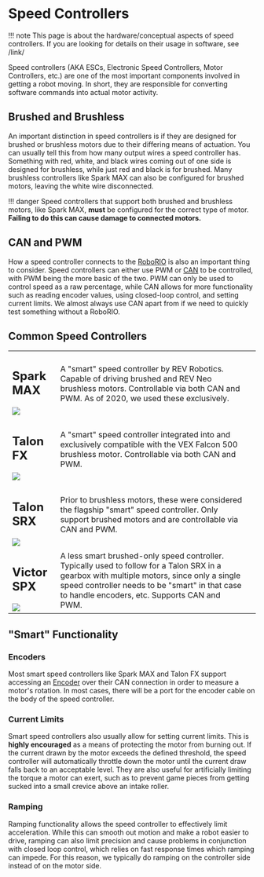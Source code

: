 # Speed Controllers
!!! note
    This page is about the hardware/conceptual aspects of speed controllers. If you are looking for details on their usage in software, see /link/

Speed controllers (AKA ESCs, Electronic Speed Controllers, Motor Controllers, etc.) are one of the most important components involved in getting a robot moving. In short, they are responsible for converting software commands into actual motor activity.

## Brushed and Brushless
An important distinction in speed controllers is if they are designed for brushed or brushless motors due to their differing means of actuation. You can usually tell this from how many output wires a speed controller has. Something with red, white, and black wires coming out of one side is designed for brushless, while just red and black is for brushed. Many brushless controllers like Spark MAX can also be configured for brushed motors, leaving the white wire disconnected.

!!! danger
    Speed controllers that support both brushed and brushless motors, like Spark MAX, **must** be configured for the correct type of motor. **Failing to do this can cause damage to connected motors.**

## CAN and PWM
How a speed controller connects to the [RoboRIO](roborio.md) is also an important thing to consider. Speed controllers can either use PWM or [CAN](can.md) to be controlled, with PWM being the more basic of the two. PWM can only be used to control speed as a raw percentage, while CAN allows for more functionality such as reading encoder values, using closed-loop control, and setting current limits. We almost always use CAN apart from if we need to quickly test something without a RoboRIO.

## Common Speed Controllers

<table>
<tr>
<td><h2>Spark MAX</h2> <img src="https://gblobscdn.gitbook.com/assets%2F-M7iEUG41QXEdyOMqbkc%2F-MJYv9C4h8tbatStpaCF%2F-MJYvPrW5J9iBBZiHcm5%2Fimage.png?alt=media&token=5eb47b17-072a-4d4a-8554-854e4f55248d"></td>
<td>
A "smart" speed controller by REV Robotics. Capable of driving brushed and REV Neo brushless motors. Controllable via both CAN and PWM. As of 2020, we used these exclusively.
</td>
</tr>
<tr>
<td><h2>Talon FX</h2> <img src="http://www.ctr-electronics.com/media/catalog/product/cache/1/image/c96a280f94e22e3ee3823dd0a1a87606/c/a/capture_1.png"></td>
<td>A "smart" speed controller integrated into and exclusively compatible with the VEX Falcon 500 brushless motor. Controllable via both CAN and PWM.</td>
</tr>
<tr>
<td><h2>Talon SRX</h2> <img src="https://www.vexrobotics.com/media/catalog/product/cache/d64bdfbef0647162ce6500508a887a85/2/1/217-8080.jpg"></td>
<td>Prior to brushless motors, these were considered the flagship "smart" speed controller. Only support brushed motors and are controllable via CAN and PWM.</td>
<td>
</tr>
<tr>
<td><h2>Victor SPX</h2> <img src="https://andymark-weblinc.netdna-ssl.com/product_images/aussie-victor-spx-motor-controller/5cdc1cd6fe93c623522f4e9c/zoom.jpg?c=1578276532"></td>
<td>A less smart brushed-only speed controller. Typically used to follow for a Talon SRX in a gearbox with multiple motors, since only a single speed controller needs to be "smart" in that case to handle encoders, etc. Supports CAN and PWM.
</tr>
</table>

## "Smart" Functionality

### Encoders
Most smart speed controllers like Spark MAX and Talon FX support accessing an [Encoder](encoders.md) over their CAN connection in order to measure a motor's rotation. In most cases, there will be a port for the encoder cable on the body of the speed controller.

### Current Limits
Smart speed controllers also usually allow for setting current limits. This is **highly encouraged** as a means of protecting the motor from burning out. If the current drawn by the motor exceeds the defined threshold, the speed controller will automatically throttle down the motor until the current draw falls back to an acceptable level. They are also useful for artificially limiting the torque a motor can exert, such as to prevent game pieces from getting sucked into a small crevice above an intake roller.

### Ramping
Ramping functionality allows the speed controller to effectively limit acceleration. While this can smooth out motion and make a robot easier to drive, ramping can also limit precision and cause problems in conjunction with closed loop control, which relies on fast response times which ramping can impede. For this reason, we typically do ramping on the controller side instead of on the motor side.